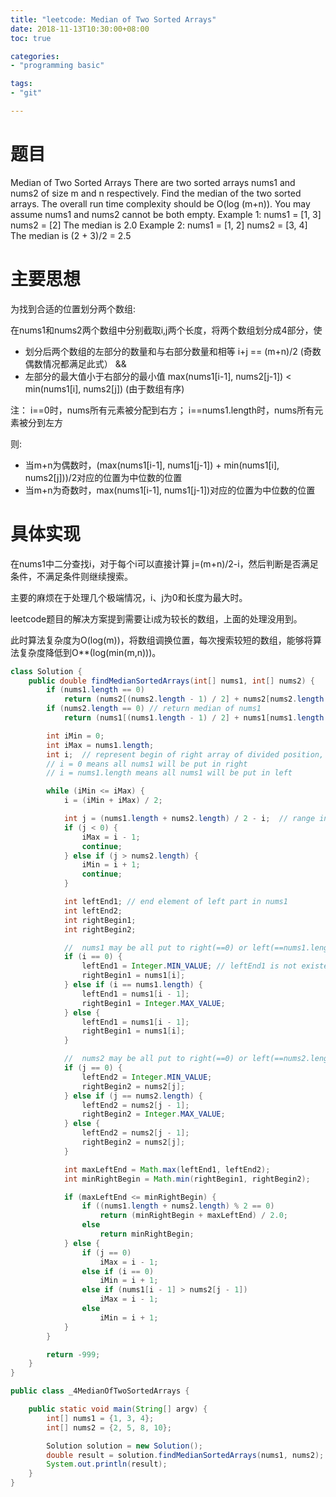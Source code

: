 ```yaml
---
title: "leetcode: Median of Two Sorted Arrays"
date: 2018-11-13T10:30:00+08:00
toc: true

categories:
- "programming basic"

tags:
- "git"

---
```



# 题目

> 
Median of Two Sorted Arrays
There are two sorted arrays nums1 and nums2 of size m and n respectively.
Find the median of the two sorted arrays. The overall run time complexity should be O(log (m+n)).
You may assume nums1 and nums2 cannot be both empty.
Example 1:
nums1 = [1, 3]
nums2 = [2]
The median is 2.0
Example 2:
nums1 = [1, 2]
nums2 = [3, 4]
The median is (2 + 3)/2 = 2.5

# 主要思想

为找到合适的位置划分两个数组:

在nums1和nums2两个数组中分别截取i,j两个长度，将两个数组划分成4部分，使

- 划分后两个数组的左部分的数量和与右部分数量和相等 i+j == (m+n)/2 (奇数偶数情况都满足此式）   &&
- 左部分的最大值小于右部分的最小值 max(nums1[i-1], nums2[j-1]) <  min(nums1[i], nums2[j]) (由于数组有序)

注： i==0时，nums所有元素被分配到右方； i==nums1.length时，nums所有元素被分到左方

则:

- 当m+n为偶数时，(max(nums1[i-1], nums1[j-1]) + min(nums1[i], nums2[j]))/2对应的位置为中位数的位置
- 当m+n为奇数时，max(nums1[i-1], nums1[j-1])对应的位置为中位数的位置

# 具体实现

在nums1中二分查找i，对于每个i可以直接计算 j=(m+n)/2-i，然后判断是否满足条件，不满足条件则继续搜索。 

主要的麻烦在于处理几个极端情况，i、j为0和长度为最大时。

leetcode题目的解决方案提到需要让i成为较长的数组，上面的处理没用到。

此时算法复杂度为O(log(m))，将数组调换位置，每次搜索较短的数组，能够将算法复杂度降低到O**(log(min(m,n)))。

```java
class Solution {
    public double findMedianSortedArrays(int[] nums1, int[] nums2) {
        if (nums1.length == 0)
            return (nums2[(nums2.length - 1) / 2] + nums2[nums2.length / 2]) / 2.0;
        if (nums2.length == 0) // return median of nums1
            return (nums1[(nums1.length - 1) / 2] + nums1[nums1.length / 2]) / 2.0;

        int iMin = 0;
        int iMax = nums1.length;
        int i;  // represent begin of right array of divided position, range in [0, nums1.length]
        // i = 0 means all nums1 will be put in right
        // i = nums1.length means all nums1 will be put in left

        while (iMin <= iMax) {
            i = (iMin + iMax) / 2;

            int j = (nums1.length + nums2.length) / 2 - i;  // range in [0, jNum.length]
            if (j < 0) {
                iMax = i - 1;
                continue;
            } else if (j > nums2.length) {
                iMin = i + 1;
                continue;
            }

            int leftEnd1; // end element of left part in nums1
            int leftEnd2;
            int rightBegin1;
            int rightBegin2;

            //  nums1 may be all put to right(==0) or left(==nums1.length)
            if (i == 0) {
                leftEnd1 = Integer.MIN_VALUE; // leftEnd1 is not existed
                rightBegin1 = nums1[i];
            } else if (i == nums1.length) {
                leftEnd1 = nums1[i - 1];
                rightBegin1 = Integer.MAX_VALUE;
            } else {
                leftEnd1 = nums1[i - 1];
                rightBegin1 = nums1[i];
            }

            //  nums2 may be all put to right(==0) or left(==nums2.length)
            if (j == 0) {
                leftEnd2 = Integer.MIN_VALUE;
                rightBegin2 = nums2[j];
            } else if (j == nums2.length) {
                leftEnd2 = nums2[j - 1];
                rightBegin2 = Integer.MAX_VALUE;
            } else {
                leftEnd2 = nums2[j - 1];
                rightBegin2 = nums2[j];
            }

            int maxLeftEnd = Math.max(leftEnd1, leftEnd2);
            int minRightBegin = Math.min(rightBegin1, rightBegin2);

            if (maxLeftEnd <= minRightBegin) {
                if ((nums1.length + nums2.length) % 2 == 0)
                    return (minRightBegin + maxLeftEnd) / 2.0;
                else
                    return minRightBegin;
            } else {
                if (j == 0)
                    iMax = i - 1;
                else if (i == 0)
                    iMin = i + 1;
                else if (nums1[i - 1] > nums2[j - 1])
                    iMax = i - 1;
                else
                    iMin = i + 1;
            }
        }

        return -999;
    }
}

public class _4MedianOfTwoSortedArrays {

    public static void main(String[] argv) {
        int[] nums1 = {1, 3, 4};
        int[] nums2 = {2, 5, 8, 10};

        Solution solution = new Solution();
        double result = solution.findMedianSortedArrays(nums1, nums2);
        System.out.println(result);
    }
}
```




